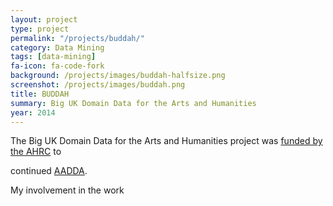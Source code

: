 ```yaml
---
layout: project
type: project
permalink: "/projects/buddah/"
category: Data Mining
tags: [data-mining]
fa-icon: fa-code-fork
background: /projects/images/buddah-halfsize.png
screenshot: /projects/images/buddah.png
title: BUDDAH
summary: Big UK Domain Data for the Arts and Humanities
year: 2014
---
```


The Big UK Domain Data for the Arts and Humanities project was [funded by the AHRC][1] to 

continued [AADDA][4].

My involvement in the work 


[1]: http://www.ahrc.ac.uk/News-and-Events/News/Pages/Digital-Transformations-in-the-Arts-and-Humanities---Big-Data-Projects-Call.aspx
[2]: http://buddah.projects.history.ac.uk/
[3]: http://www.history.ac.uk/projects/digital/big-uk-domain-data-arts-and-humanities
[4]: {{site.baseurl}}/projects/aadda/

